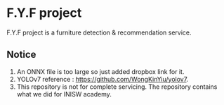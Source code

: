 # F.Y.F project

F.Y.F project is a furniture detection & recommendation service.


## Notice

1. An ONNX file is too large so just added dropbox link for it.
2. YOLOv7 reference : https://github.com/WongKinYiu/yolov7.
3. This repository is not for complete servicing. The repository contains what we did for INISW academy.